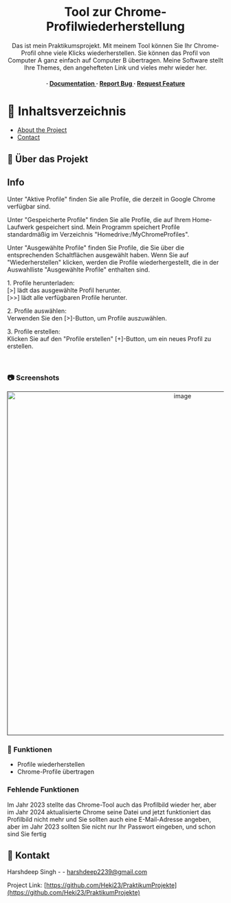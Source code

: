 <div align='center'>

<h1> Tool zur Chrome-Profilwiederherstellung</h1>
<p>Das ist mein Praktikumsprojekt. Mit meinem Tool können Sie Ihr Chrome-Profil ohne viele Klicks wiederherstellen. Sie können das Profil von Computer A ganz einfach auf Computer B übertragen. Meine Software stellt Ihre Themes, den angehefteten Link und vieles mehr wieder her. </p>

<h4> <span> · </span> <a href="https://github.com/Heki23/PraktikumProjekte/blob/master/README.md"> Documentation </a> <span> · </span> <a href="https://github.com/Heki23/PraktikumProjekte/issues"> Report Bug </a> <span> · </span> <a href="https://github.com/Heki23/PraktikumProjekte/issues"> Request Feature </a> </h4>


</div>

# :notebook_with_decorative_cover: Inhaltsverzeichnis

- [About the Project](#star2-about-the-project)
- [Contact](#handshake-contact)


## :star2: Über das Projekt
<h2> Info </h2>
<p> Unter "Aktive Profile" finden Sie alle Profile, die derzeit in Google Chrome verfügbar sind. </p>
<p> Unter "Gespeicherte Profile" finden Sie alle Profile, die auf Ihrem Home-Laufwerk gespeichert sind. Mein Programm speichert Profile standardmäßig im Verzeichnis "Homedrive:/MyChromeProfiles". </p>
<p> Unter "Ausgewählte Profile" finden Sie Profile, die Sie über die entsprechenden Schaltflächen ausgewählt haben. Wenn Sie auf "Wiederherstellen" klicken, werden die Profile wiederhergestellt, die in der Auswahlliste "Ausgewählte Profile" enthalten sind. </p>
<p>
1. Profile herunterladen:<br>
[>] lädt das ausgewählte Profil herunter.<br>
[>>] lädt alle verfügbaren Profile herunter.<br>
</p><p>
2. Profile auswählen:<br>
Verwenden Sie den [>]-Button, um Profile auszuwählen.<br>
</p><p>
3. Profile erstellen:<br>
Klicken Sie auf den "Profile erstellen" [+]-Button, um ein neues Profil zu erstellen.<br>
</p><br>

### :camera: Screenshots

<div align="center"> <a href=""><img src="https://github.com/Heki23/PraktikumProjekte/blob/main/ChromeTool%20demo.gif" alt='image' width='800'/></a> </div>



### :dart: Funktionen

- Profile wiederherstellen
- Chrome-Profile übertragen

### Fehlende Funktionen
Im Jahr 2023 stellte das Chrome-Tool auch das Profilbild wieder her, aber im Jahr 2024 aktualisierte Chrome seine Datei und jetzt funktioniert das Profilbild nicht mehr und Sie sollten auch eine E-Mail-Adresse angeben, aber im Jahr 2023 sollten Sie nicht nur Ihr Passwort eingeben, und schon sind Sie fertig

## :handshake: Kontakt

Harshdeep Singh - - harshdeep2239@gmail.com

Project Link: [https://github.com/Heki23/PraktikumProjekte](https://github.com/Heki23/PraktikumProjekte)
